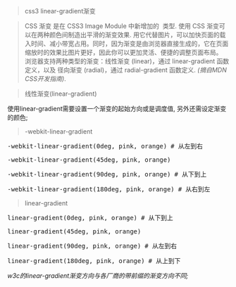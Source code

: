 > css3 linear-gradient渐变

> CSS 渐变 是在 CSS3 Image Module 中新增加的 <image> 类型. 使用 CSS 渐变可以在两种颜色间制造出平滑的渐变效果. 用它代替图片，可以加快页面的载入时间、减小带宽占用。同时，因为渐变是由浏览器直接生成的，它在页面缩放时的效果比图片更好，因此你可以更加灵活、便捷的调整页面布局。
浏览器支持两种类型的渐变：线性渐变 (linear)，通过 linear-gradient 函数定义，以及 径向渐变 (radial)，通过 radial-gradient 函数定义. *(摘自MDN CSS开发指南)*.

> 线性渐变(linear-gradient)

使用linear-gradient需要设置一个渐变的起始方向或是调度值, 另外还需设定渐变的颜色;

> -webkit-linear-gradient

<pre>-webkit-linear-gradient(0deg, pink, orange) # 从左到右</pre>

<pre>-webkit-linear-gradient(45deg, pink, orange)</pre>

<pre>-webkit-linear-gradient(90deg, pink, orange) # 从下到上</pre>

<pre>-webkit-linear-gradient(180deg, pink, orange) # 从右到左</pre>

> linear-gradient

<pre>linear-gradient(0deg, pink, orange) # 从下到上</pre>

<pre>linear-gradient(45deg, pink, orange)</pre>

<pre>linear-gradient(90deg, pink, orange) # 从左到右</pre>

<pre>linear-gradient(180deg, pink, orange) # 从上到下</pre>

*w3c的linear-gradient渐变方向与各厂商的带前缀的渐变方向不同;*